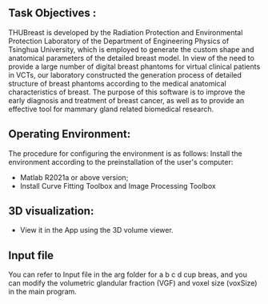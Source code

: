 
<h2> Task Objectives :</h2>
THUBreast is developed by the Radiation Protection and Environmental Protection Laboratory of the Department of Engineering Physics of Tsinghua University, which is employed to generate the custom shape and anatomical parameters of the detailed breast model. In view of the need to provide a large number of digital breast phantoms for virtual clinical patients in VCTs, our laboratory constructed the generation process of detailed structure of breast phantoms according to the medical anatomical characteristics of breast. The purpose of this software is to improve the early diagnosis and treatment of breast cancer, as well as to provide an effective tool for mammary gland related biomedical research.

<h2>Operating Environment:</h2>
The procedure for configuring the environment is as follows: Install the environment according to the preinstallation of the user's computer:
<ul>
<li>Matlab R2021a or above version;</li>
<li>Install Curve Fitting Toolbox and Image Processing Toolbox</li>
</ul>

<h2>3D visualization:</h2>
<ul>
<li>View it in the App using the 3D volume viewer.</li>
</ul>


<h2>Input file</h2>
<p>You can refer to Input file in the arg folder for a b c d cup breas, and you can modify the volumetric glandular fraction (VGF) and voxel size (voxSize) in the main program.</p>


